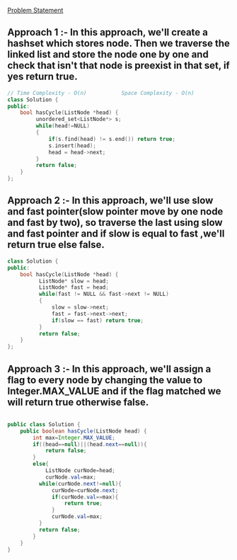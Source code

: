 [Problem Statement](https://leetcode.com/problems/linked-list-cycle/)

## Approach 1 :- In this approach, we'll create a hashset which stores node. Then we traverse the linked list and store the node one by one and check that isn't that node is preexist in that set, if yes return true.

```cpp
// Time Complexity - O(n)           Space Complexity - O(n)
class Solution {
public:
    bool hasCycle(ListNode *head) {
         unordered_set<ListNode*> s;
         while(head!=NULL)
         {
             if(s.find(head) != s.end()) return true;
             s.insert(head);
             head = head->next;
         }
         return false;
    }
};
```

## Approach 2 :- In this approach, we'll use slow and fast pointer(slow pointer move by one node and fast by two), so traverse the last using slow and fast pointer and if slow is equal to fast ,we'll return true else false.

```cpp
class Solution {
public:
    bool hasCycle(ListNode *head) {
          ListNode* slow = head;
          ListNode* fast = head;
          while(fast != NULL && fast->next != NULL)
          {
              slow = slow->next;
              fast = fast->next->next;
              if(slow == fast) return true;
          }
          return false;
    }
};
```

## Approach 3 :- In this approach, we'll assign a flag to every node by changing the value to **Integer.MAX_VALUE** and if the flag matched we will return true otherwise false.

```java

public class Solution {
    public boolean hasCycle(ListNode head) {
        int max=Integer.MAX_VALUE;
        if((head==null)||(head.next==null)){
            return false;
        }
        else{
            ListNode curNode=head; 
            curNode.val=max;
          while(curNode.next!=null){
              curNode=curNode.next;
              if(curNode.val==max){
                  return true;
              }
              curNode.val=max;
          }  
          return false;
        }
    }
}

```

